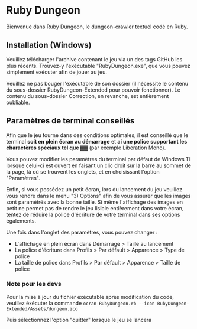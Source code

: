 # Ruby Dungeon

  Bienvenue dans Ruby Dungeon, le dungeon-crawler textuel codé en Ruby.

## Installation (Windows)

Veuillez télécharger l'archive contenant le jeu via un des tags GitHub les plus récents.
Trouvez-y l'exécutable "RubyDungeon.exe", que vous pouvez simplement exécuter afin de jouer au jeu. 

Veuillez ne pas bouger l'exécutable de son dossier (il nécessite le contenu du sous-dossier RubyDungeon-Extended pour pouvoir fonctionner).
Le contenu du sous-dossier Correction, en revanche, est entièrement oubliable.

## Paramètres de terminal conseillés

Afin que le jeu tourne dans des conditions optimales, il est conseillé que le terminal **soit en plein écran au démarrage** et **ai une police supportant les charactères spéciaux tel que ▓▓** (par exemple Liberation Mono).

Vous pouvez modifier les paramètres du terminal par défaut de Windows 11 lorsque celui-ci est ouvert en faisant un clic droit sur la barre au sommet de la page, là où se trouvent les onglets, et en choisissant l'option "Paramètres".

Enfin, si vous possédez un petit écran, lors du lancement du jeu veuillez vous rendre dans le menu "3) Options" afin de vous assurer que les images sont paramétrés avec la bonne taille.
Si même l'affichage des images en petit ne permet pas de rendre le jeu lisible entièrement dans votre écran, tentez de réduire la police d'écriture de votre terminal dans ses options égalements.

Une fois dans l'onglet des paramètres, vous pouvez changer :
- L'affichage en plein écran dans Démarrage > Taille au lancement
- La police d'écriture dans Profils > Par défault > Apparence > Type de police
- La taille de police dans Profils > Par défault > Apparence > Taille de police



### Note pour les devs

Pour la mise à jour du fichier éxécutable après modification du code, veuillez éxécuter la commande
``ocran RubyDungeon.rb --icon RubyDungeon-Extended/Assets/dungeon.ico``

Puis sélectionnez l'option "quitter" lorsque le jeu se lancera